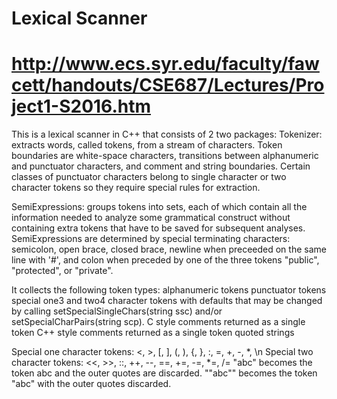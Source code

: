 # Lexical Scanner
# http://www.ecs.syr.edu/faculty/fawcett/handouts/CSE687/Lectures/Project1-S2016.htm

This is a lexical scanner in C++ that consists of 2 two packages:
Tokenizer:
extracts words, called tokens, from a stream of characters. Token boundaries are white-space characters, transitions between alphanumeric and punctuator characters, and comment and string boundaries. Certain classes of punctuator characters belong to single character or two character tokens so they require special rules for extraction.

SemiExpressions:
groups tokens into sets, each of which contain all the information needed to analyze some grammatical construct without containing extra tokens that have to be saved for subsequent analyses. SemiExpressions are determined by special terminating characters: semicolon, open brace, closed brace, newline when preceeded on the same line with '#', and colon when preceded by one of the three tokens "public", "protected", or "private".


It collects the following token types:
alphanumeric tokens
punctuator tokens
special one3 and two4 character tokens with defaults that may be changed by calling setSpecialSingleChars(string ssc) and/or setSpecialCharPairs(string scp).
C style comments returned as a single token
C++ style comments returned as a single token
quoted strings

Special one character tokens: <, >, [, ], (, ), {, }, :, =, +, -, *, \n
Special two character tokens: <<, >>, ::, ++, --, ==, +=, -=, *=, /=
"abc" becomes the token abc and the outer quotes are discarded. "\"abc\"" becomes the token "abc" with the outer quotes discarded.
